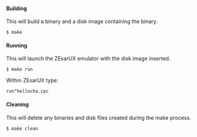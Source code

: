 #### Building

This will build a binary and a disk image containing the binary.

```
$ make
```

#### Running 

This will launch the ZEsarUX emulator with the disk image inserted.

```
$ make run
```

Within ZEsarUX type:

```
run"hellocha.cpc
```

#### Cleaning

This will delete any binaries and disk files created during the make process.

```
$ make clean
```
